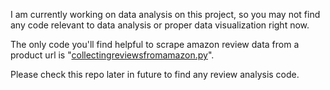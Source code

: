 I am currently working on data analysis on this project, so you may not find any code relevant to data analysis or proper data visualization right now.

The only code you'll find helpful to scrape amazon review data from a product url is "[collectingreviewsfromamazon.py](https://github.com/one-tonSOUP/Collecting-Amazon-Reviews-and-Analyze/blob/main/collectingreviewsfromamazon.py)".

Please check this repo later in future to find any review analysis code.
